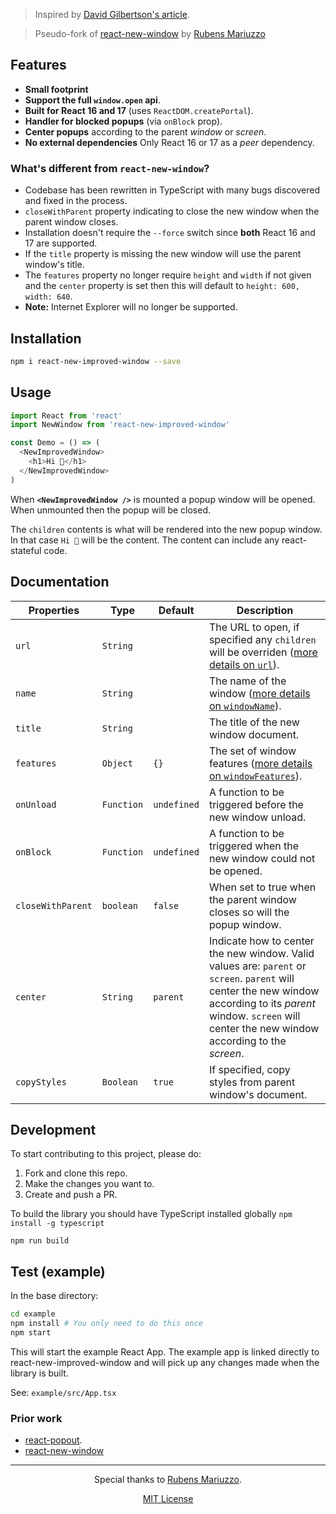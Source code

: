 [comment]: <> ([![React New Window - Pop new windows in React, using window.open API.]&#40;.github/banner.svg&#41;]&#40;#features&#41;)

> Inspired by [David Gilbertson's article](https://hackernoon.com/using-a-react-16-portal-to-do-something-cool-2a2d627b0202).

> Pseudo-fork of [react-new-window](https://github.com/rmariuzzo/react-new-window)
> by [Rubens Mariuzzo](https://github.com/rmariuzzo)

## Features

- **Small footprint**
- **Support the full `window.open` api**.
- **Built for React 16 and 17** (uses `ReactDOM.createPortal`).
- **Handler for blocked popups** (via `onBlock` prop).
- **Center popups** according to the parent _window_ or _screen_.
- **No external dependencies** Only React 16 or 17 as a _peer_ dependency.

### What's different from `react-new-window`?
- Codebase has been rewritten in TypeScript with many bugs discovered and fixed in the process.
- `closeWithParent` property indicating to close the new window when the parent window closes.
- Installation doesn't require the `--force` switch since **both** React 16 and 17 are supported.
- If the `title` property is missing the new window will use the parent window's title.
- The `features` property no longer require `height` and `width` if not given and the `center`
  property is set then this will default to `height: 600, width: 640`.  
- **Note:** Internet Explorer will no longer be supported. 

## Installation

```sh
npm i react-new-improved-window --save
```

## Usage

```js
import React from 'react'
import NewWindow from 'react-new-improved-window'

const Demo = () => (
  <NewImprovedWindow>
    <h1>Hi 👋</h1>
  </NewImprovedWindow>
)
```

When **`<NewImprovedWindow />`** is mounted a popup window will be opened. When unmounted then the popup will be closed.

The `children` contents is what will be rendered into the new popup window. In that case `Hi 👋` will be the content. The content can include any react-stateful code.

## Documentation

| Properties | Type       | Default       | Description |
 | ---        | ---        | ---           | ---         |
| `url`      | `String`   | ` `           | The URL to open, if specified any `children` will be overriden ([more details on `url`](https://developer.mozilla.org/en-US/docs/Web/API/Window/open)). |
| `name`     | `String`   | ` `           | The name of the window ([more details on `windowName`](https://developer.mozilla.org/en-US/docs/Web/API/Window/open)). |
| `title`    | `String`   | ` `           | The title of the new window document. |
| `features` | `Object`   | `{}`          | The set of window features ([more details on `windowFeatures`](https://developer.mozilla.org/en-US/docs/Web/API/Window/open#Window_features)). |
| `onUnload` | `Function` | `undefined`   | A function to be triggered before the new window unload. |
| `onBlock`  | `Function` | `undefined`   | A function to be triggered when the new window could not be opened. |
| `closeWithParent` | `boolean` | `false` | When set to true when the parent window closes so will the popup window. |
| `center`   | `String`   | `parent`      | Indicate how to center the new window. Valid values are: `parent` or `screen`. `parent` will center the new window according to its _parent_ window. `screen` will center the new window according to the _screen_. |
| `copyStyles`  | `Boolean` | `true`   | If specified, copy styles from parent window's document. |

## Development

To start contributing to this project, please do:

1. Fork and clone this repo.
2. Make the changes you want to.
3. Create and push a PR.

To build the library you should have TypeScript installed globally `npm install -g typescript`

`npm run build`

## Test (example)

In the base directory:
```sh
cd example
npm install # You only need to do this once
npm start
```

This will start the example React App. The example app is linked directly to react-new-improved-window and will pick up
any changes made when the library is built.

See: `example/src/App.tsx`

### Prior work

- [react-popout](https://github.com/JakeGinnivan/react-popout).
- [react-new-window](https://github.com/rmariuzzo/react-new-window)
---

 <div align=center>

Special thanks to [Rubens Mariuzzo](https://github.com/rmariuzzo).

[MIT License](LICENSE)

 </div>
